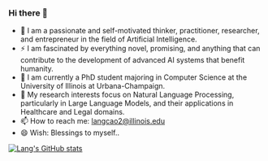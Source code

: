 ### Hi there 👋

- 🌱 I am a passionate and self-motivated thinker, practitioner, researcher, and entrepreneur in the field of Artificial Intelligence.
- ⚡ I am fascinated by everything novel, promising, and anything that can contribute to the development of advanced AI systems that benefit humanity.
- 🏫 I am currently a PhD student majoring in Computer Science at the University of Illinois at Urbana-Champaign.
- 🔭 My research interests focus on Natural Language Processing, particularly in Large Language Models, and their applications in Healthcare and Legal domains.
- 📫 How to reach me: langcao2@illinois.edu
- 😄 Wish: Blessings to myself..

[![Lang's GitHub stats](https://github-readme-stats.vercel.app/api?username=windszzlang&theme=react&hide_rank=true)](https://github.com/windszzlang)

<!--
**windsOvO/windsOvO** is a ✨ _special_ ✨ repository because its `README.md` (this file) appears on your GitHub profile.

Here are some ideas to get you started:

- 🔭 I’m currently working on full stack software development, machine learning projects etc.
- 🌱 I’m currently learning machine learning, natural language processing, etc.
- 👯 I’m looking to collaborate on ...
- 🤔 I’m looking for help with ...
- 💬 Ask me about ...
- 📫 How to reach me: windszzlang@gmail.com
- 😄 Pronouns: ...
- ⚡ Fun fact: ...
-->

